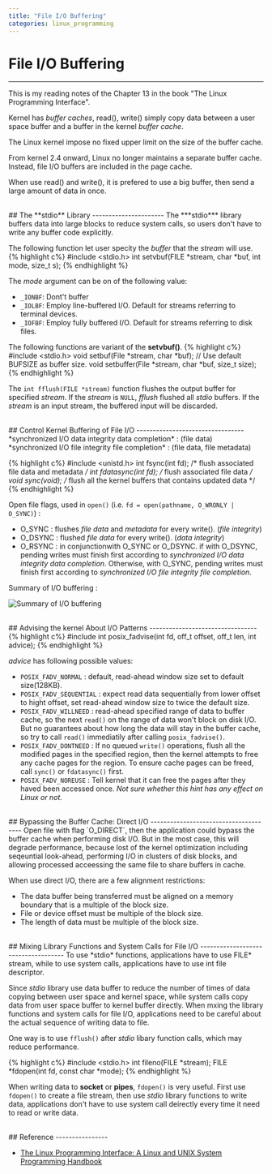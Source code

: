 ```yaml
---
title: "File I/O Buffering"
categories: linux_programming
---
```


# File I/O Buffering
------------------
This is my reading notes of the Chapter 13 in the book "The Linux Programming Interface".

Kernel has *buffer caches*, read(), write() simply copy data between a user space buffer and a buffer in the kernel *buffer cache*.

The Linux kernel impose no fixed upper limit on the size of the buffer cache.

From kernel 2.4 onward, Linux no longer maintains a separate buffer cache. Instead, file I/O buffers are included in the page cache.

When use read() and write(), it is prefered to use a big buffer, then send a large amount of data in once.

<br />
## The **stdio** Library
----------------------
The ***stdio*** library buffers data into large blocks to reduce system calls, so users don't have to
write any buffer code explicitly.

The following function let user specity the *buffer* that the *stream* will use.
{% highlight c%}
#include <stdio.h>
int setvbuf(FILE *stream, char *buf, int mode, size_t s);
{% endhighlight %}

The *mode* argument can be on of the following value:

* `_IONBF`: Dont't buffer
* `_IOLBF`: Employ line-buffered I/O. Default for streams referring to terminal devices.
* `_IOFBF`: Employ fully buffered I/O. Default for streams referring to disk files.

The following functions are variant of the **setvbuf()**.
{% highlight c%}
#include <stdio.h>
void setbuf(File *stream, char *buf); // Use default BUFSIZE as buffer size.
void setbuffer(File *stream, char *buf, size_t size);
{% endhighlight %}

The `int fflush(FILE *stream)` function flushes the output buffer for specified *stream*. If the *stream* is `NULL`, *fflush* flushed all *stdio* buffers. If the *stream* is an input stream, the buffered input will be discarded.

<br />
## Control Kernel Buffering of File I/O
---------------------------------
*synchronized I/O data integrity data completion* : (file data) </br>
*synchronized I/O file integrity file completion* : (file data, file metadata)

{% highlight c%}
#include <unistd.h>
int fsync(int fd);     /* flush associated file data and metadata */
int fdatasync(int fd); /* flush associated file data */
void sync(void);       /* flush all the kernel buffers that contains updated data */
{% endhighlight %}

Open file flags, used in `open()` (i.e. `fd = open(pathname, O_WRONLY | O_SYNC)`) :

* O_SYNC : flushes *file data* and *metadata* for every write(). (*file integrity*)
* O_DSYNC : flushed *file data* for every write(). (*data integrity*)
* O_RSYNC : in conjunctionwith O_SYNC or O_DSYNC. if with O_DSYNC, pending writes must finish first according to *synchronized I/O data integrity data completion*. Otherwise, with O_SYNC, pending writes must finish first according to *synchronized I/O file integrity file completion*.


Summary of I/O buffering : 

![Summary of I/O buffering]({{site.url}}/assets/figure-13-1.png "Summary of I/O buffering")

<br />
## Advising the kernel About I/O Patterns
---------------------------------
{% highlight c%}
#include <fcntl.h>
int posix_fadvise(int fd, off_t offset, off_t len, int advice);
{% endhighlight %}

*advice* has following possible values:

* `POSIX_FADV_NORMAL` : default, read-ahead window size set to default size(128KB).
* `POSIX_FADV_SEQUENTIAL` : expect read data sequentially from lower offset to hight offset, set read-ahead window size to twice the default size.
* `POSIX_FADV_WILLNEED` : read-ahead specified range of data to buffer cache, so the next `read()` on the range of data won't block on disk I/O. But no guarantees about how long the data will stay in the buffer cache, so try to call `read()` immediatily after calling `posix_fadvise()`.
* `POSIX_FADV_DONTNEED` : If no queued `write()` operations, flush all the modified pages in the specified region, then the kernel attempts to free any cache pages for the region. To ensure cache pages can be freed, call `sync()` or `fdatasync()` first.
* `POSIX_FADV_NOREUSE` : Tell kernel that it can free the pages after they haved been accessed once. *Not sure whether this hint has any effect on Linux or not.*

<br />
## Bypassing the Buffer Cache: Direct I/O
--------------------------------------
Open file with flag `O_DIRECT`, then the application could bypass the buffer cache when performing disk I/O. But in the most case, this will degrade performance, because lost of the kernel optimization including seqeuntial look-ahead, performing I/O in clusters of disk blocks, and allowing processed acceessing the same file to share buffers in cache.

When use direct I/O, there are a few alignment restrictions:

* The data buffer being transferred must be aligned on a memory boundary that is a multiple of the block size.
* File or device offset must be multiple of the block size.
* The length of data must be multiple of the block size.

<br />
## Mixing Library Functions and System Calls for File I/O
------------------------------------
To use *stdio* functions, applications have to use FILE* stream, while to use system calls, applications have to use int file descriptor. 

Since *stdio* library use data buffer to reduce the number of times of data copying between user space and kernel space, while system calls copy data from user space buffer to kernel buffer directly. When mxing the library functions and system calls for file I/O, applications need to be careful about the actual sequence of writing data to file. 

One way is to use `fflush()` after *stdio* libary function calls, which may reduce performance.

{% highlight c%}
#include <stdio.h>
int fileno(FILE *stream);
FILE *fdopen(int fd, const char *mode);
{% endhighlight %}

When writing data to **socket** or **pipes**, `fdopen()` is very useful. First use `fdopen()` to create a file stream, then use *stdio* library functions to write data, applications don't have to use system call deirectly every time it need to read or write data.

<br />
## Reference
----------------

* [The Linux Programming Interface: A Linux and UNIX System Programming Handbook](https://www.amazon.com/Linux-Programming-Interface-System-Handbook/dp/1593272200)